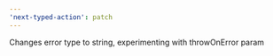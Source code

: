 ```yaml
---
'next-typed-action': patch
---
```


Changes error type to string, experimenting with throwOnError param
